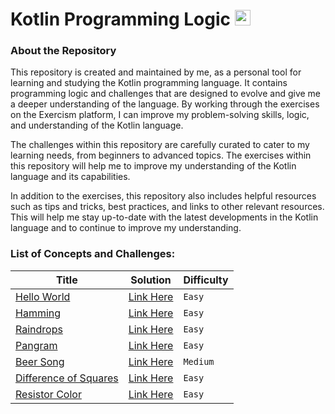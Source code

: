 # Kotlin Programming Logic  <img src="https://www.vectorlogo.zone/logos/kotlinlang/kotlinlang-icon.svg" alt="kotlin" width="25" height="25"/>

### About the Repository

This repository is created and maintained by me, as a personal tool for learning and studying the Kotlin programming language. It contains programming logic and challenges that are designed to evolve and give me a deeper understanding of the language. By working through the exercises on the Exercism platform, I can improve my problem-solving skills, logic, and understanding of the Kotlin language.

The challenges within this repository are carefully curated to cater to my learning needs, from beginners to advanced topics. The exercises within this repository will help me to improve my understanding of the Kotlin language and its capabilities.

In addition to the exercises, this repository also includes helpful resources such as tips and tricks, best practices, and links to other relevant resources. This will help me stay up-to-date with the latest developments in the Kotlin language and to continue to improve my understanding.

### List of Concepts and Challenges:

| Title                                                                                         | Solution                                                                                                                 | Difficulty | 
|-----------------------------------------------------------------------------------------------|--------------------------------------------------------------------------------------------------------------------------|------------|
| [Hello World](https://github.com/CleuJunior/Kotlin/tree/main/hello-world)                     | [Link Here](https://github.com/CleuJunior/Kotlin/blob/main/hello-world/src/main/kotlin/HelloWorld.kt)                    | `Easy`     | 
| [Hamming](https://github.com/CleuJunior/Kotlin/tree/main/hamming)                             | [Link Here](https://github.com/CleuJunior/Kotlin/blob/main/hamming/src/main/kotlin/Hamming.kt)                           | `Easy`     | 
| [Raindrops](https://github.com/CleuJunior/Kotlin/tree/main/raindrops)                         | [Link Here](https://github.com/CleuJunior/Kotlin/blob/main/raindrops/src/main/kotlin/Raindrops.kt)                       | `Easy`     | 
| [Pangram](https://github.com/CleuJunior/Kotlin/tree/main/pangram)                             | [Link Here](https://github.com/CleuJunior/Kotlin/blob/main/pangram/src/main/kotlin/Pangram.kt)                           | `Easy`     | 
| [Beer Song](https://github.com/CleuJunior/Kotlin/tree/main/beer-song)                         | [Link Here](https://github.com/CleuJunior/Kotlin/blob/main/beer-song/src/main/kotlin/BeerSong.kt)                        | `Medium`   | 
| [Difference of Squares](https://github.com/CleuJunior/Kotlin/tree/main/difference-of-squares) | [Link Here](https://github.com/CleuJunior/Kotlin/blob/main/difference-of-squares/src/main/kotlin/DifferenceOfSquares.kt) | `Easy`     | 
| [Resistor Color](https://github.com/CleuJunior/Kotlin/tree/main/resistor-color)               | [Link Here](https://github.com/CleuJunior/Kotlin/blob/main/resistor-color/src/main/kotlin/ResistorColor.kt)              | `Easy`     |